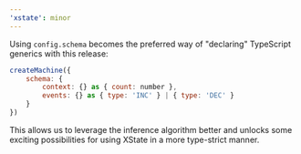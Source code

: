 ```yaml
---
'xstate': minor
---
```


Using `config.schema` becomes the preferred way of "declaring" TypeScript generics with this release:

```js
createMachine({
    schema: {
        context: {} as { count: number },
        events: {} as { type: 'INC' } | { type: 'DEC' }
    }
})
```

This allows us to leverage the inference algorithm better and unlocks some exciting possibilities for using XState in a more type-strict manner.
